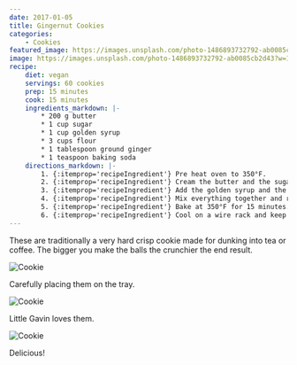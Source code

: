 ```yaml
---
date: 2017-01-05
title: Gingernut Cookies
categories:
    - Cookies
featured_image: https://images.unsplash.com/photo-1486893732792-ab0085cb2d43?w=1560&h=940&fit=crop
image: https://images.unsplash.com/photo-1486893732792-ab0085cb2d43?w=1560&h=940&fit=crop
recipe:
    diet: vegan
    servings: 60 cookies
    prep: 15 minutes
    cook: 15 minutes
    ingredients_markdown: |-
        * 200 g butter
        * 1 cup sugar
        * 1 cup golden syrup
        * 3 cups flour
        * 1 tablespoon ground ginger
        * 1 teaspoon baking soda
    directions_markdown: |-
        1. {:itemprop='recipeIngredient'} Pre heat oven to 350°F.
        2. {:itemprop='recipeIngredient'} Cream the butter and the sugar.
        3. {:itemprop='recipeIngredient'} Add the golden syrup and the dry ingredients.
        4. {:itemprop='recipeIngredient'} Mix everything together and roll into little balls. Put onto a greased baking tray, pressing the balls down very slightly with a fork.
        5. {:itemprop='recipeIngredient'} Bake at 350°F for 15 minutes.
        6. {:itemprop='recipeIngredient'} Cool on a wire rack and keep in an airtight container once cold.
---
```


These are traditionally a very hard crisp cookie made for dunking into tea or coffee. The bigger you make the balls the crunchier the end result.

![Cookie](https://source.unsplash.com/euGck1ifvp0)

Carefully placing them on the tray.

![Cookie](https://source.unsplash.com/RUPPakds28k)

Little Gavin loves them.

![Cookie](https://source.unsplash.com/YnrSLOAjOEA)

Delicious!
